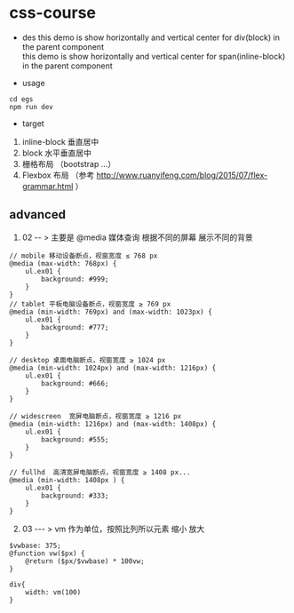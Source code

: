 # css-course

- des
this demo is show horizontally and vertical center for div(block) in the parent component   
this demo is show horizontally and vertical center for span(inline-block) in the parent component   

- usage
```
cd egs
npm run dev
```

- target 
1. inline-block 垂直居中
2. block        水平垂直居中
3. 栅格布局     （bootstrap ...）
4. Flexbox 布局 （参考 http://www.ruanyifeng.com/blog/2015/07/flex-grammar.html ）


## advanced 

1. 02 -- > 主要是 @media 媒体查询 根据不同的屏幕 展示不同的背景
```
// mobile 移动设备断点，视窗宽度 ≤ 768 px
@media (max-width: 768px) {
    ul.ex01 {
        background: #999;
    }
}
// tablet 平板电脑设备断点，视窗宽度 ≥ 769 px
@media (min-width: 769px) and (max-width: 1023px) {
    ul.ex01 {
        background: #777;
    }
}

// desktop 桌面电脑断点，视窗宽度 ≥ 1024 px
@media (min-width: 1024px) and (max-width: 1216px) {
    ul.ex01 {
        background: #666;
    }
}

// widescreen  宽屏电脑断点，视窗宽度 ≥ 1216 px
@media (min-width: 1216px) and (max-width: 1408px) {
    ul.ex01 {
        background: #555;
    }
}

// fullhd  高清宽屏电脑断点，视窗宽度 ≥ 1408 px...
@media (min-width: 1408px ) {
    ul.ex01 {
        background: #333;
    }
}

```

2. 03  --- > vm 作为单位，按照比列所以元素 缩小 放大
```
$vwbase: 375;
@function vw($px) {
    @return ($px/$vwbase) * 100vw;
}

div{
    width: vm(100)
}


```


